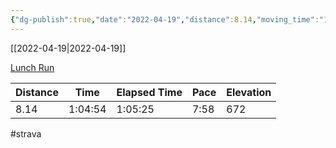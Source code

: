 ```yaml
---
{"dg-publish":true,"date":"2022-04-19","distance":8.14,"moving_time":"1:04:54","elapsed_time":"1:05:25","pace":"7:58","total_elevation_gain":672,"url":"https://www.strava.com/activities/7009500605","permalink":"/01-personal/strava/2022-04-19-lunch-run/","dgPassFrontmatter":true}
---
```



[[2022-04-19\|2022-04-19]]

[Lunch Run](https://www.strava.com/activities/7009500605)

| Distance | Time    | Elapsed Time | Pace | Elevation |
| -------- | ------- | ------------ | ---- | --------- |
| 8.14     | 1:04:54 | 1:05:25      | 7:58 | 672       |




#strava
